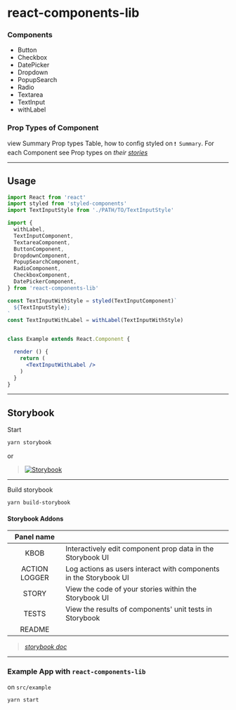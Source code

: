 # react-components-lib

### Components
- Button
- Checkbox
- DatePicker
- Dropdown
- PopupSearch
- Radio
- Textarea
- TextInput
- withLabel

### Prop Types of Component

view Summary Prop types Table, how to config styled on `❗ Summary`. For each Component see Prop types on _their_ [_stories_](https://sad-hawking-0f7d4e.netlify.com)

<hr>

## Usage

```jsx
import React from 'react'
import styled from 'styled-components'
import TextInputStyle from './PATH/TO/TextInputStyle'

import {
  withLabel,
  TextInputComponent,
  TextareaComponent,
  ButtonComponent,
  DropdownComponent,
  PopupSearchComponent,
  RadioComponent,
  CheckboxComponent,
  DatePickerComponent,
} from 'react-components-lib'

const TextInputWithStyle = styled(TextInputComponent)`
  ${TextInputStyle};
`
const TextInputWithLabel = withLabel(TextInputWithStyle)


class Example extends React.Component {

  render () {
    return (
      <TextInputWithLabel />
    )
  }
}
```

<hr>

## Storybook

Start 
```bash
yarn storybook
```
or

> [![Storybook](https://github.com/storybooks/brand/blob/master/badge/badge-storybook.svg)](https://sad-hawking-0f7d4e.netlify.com)

<hr>

Build storybook
```bash
yarn build-storybook
```



#### Storybook Addons

| Panel name | |
| :---: | :--- |
| KBOB | Interactively edit component prop data in the Storybook UI |
| ACTION LOGGER | Log actions as users interact with components in the Storybook UI |
| STORY | View the code of your stories within the Storybook UI |
| TESTS | View the results of components' unit tests in Storybook |
| README |

> [_storybook doc_](https://github.com/storybooks/storybook)

<hr>

### Example App with `react-components-lib`
on `src/example`

```bash
yarn start
````
